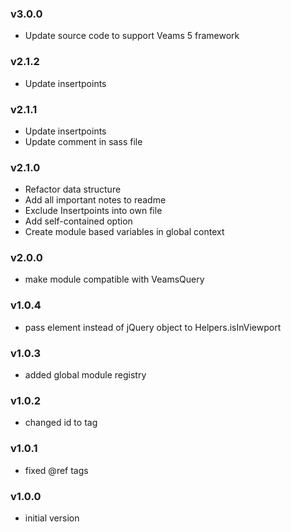 ### v3.0.0
- Update source code to support Veams 5 framework

### v2.1.2
- Update insertpoints

### v2.1.1
- Update insertpoints
- Update comment in sass file

### v2.1.0
- Refactor data structure
- Add all important notes to readme
- Exclude Insertpoints into own file
- Add self-contained option
- Create module based variables in global context

### v2.0.0
- make module compatible with VeamsQuery

### v1.0.4
- pass element instead of jQuery object to Helpers.isInViewport

### v1.0.3
- added global module registry

### v1.0.2
- changed id to tag

### v1.0.1
- fixed @ref tags

### v1.0.0
- initial version